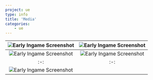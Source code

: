 ```yaml
---
project: ue
type: info
title: 'Media'
categories: 
    - ue
---
```


| ![Early Ingame Screenshot](/img/screenshots/ue01.png) | ![Early Ingame Screenshot](/img/screenshots/ue02.png) |
|:-:|:-:|
| ![Early Ingame Screenshot](/img/screenshots/ue03.png) | ![Early Ingame Screenshot](/img/screenshots/ue04.png) |
|:-:|:-:|
| ![Early Ingame Screenshot](/img/screenshots/ue05.png) |  |